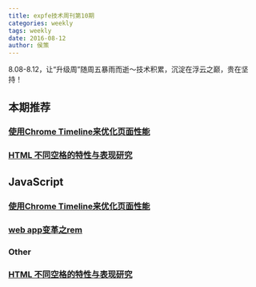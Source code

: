 ```yaml
---
title: expfe技术周刊第10期
categories: weekly
tags: weekly
date: 2016-08-12
author: 侯策
---
```

8.08-8.12，让“升级周”随周五暴雨而逝～技术积累，沉淀在浮云之巅，贵在坚持！

## 本期推荐
### [使用Chrome Timeline来优化页面性能](https://zhuanlan.zhihu.com/p/21950100?from=groupmessage&isappinstalled=1)

### [HTML 不同空格的特性与表现研究](http://mp.weixin.qq.com/s?__biz=MjM5MTA1MjAxMQ==&mid=2651222451&idx=1&sn=243e858964dbc3cf151e4efbbf175ddf&scene=1&srcid=0810eI96CWM8y9VWuxn0Vh8u&from=groupmessage&isappinstalled=0#wechat_redirect)


<!-- more -->

## JavaScript

### [使用Chrome Timeline来优化页面性能](https://zhuanlan.zhihu.com/p/21950100?from=groupmessage&isappinstalled=1)

### [web app变革之rem](https://isux.tencent.com/web-app-rem.html)

### Other

### [HTML 不同空格的特性与表现研究](http://mp.weixin.qq.com/s?__biz=MjM5MTA1MjAxMQ==&mid=2651222451&idx=1&sn=243e858964dbc3cf151e4efbbf175ddf&scene=1&srcid=0810eI96CWM8y9VWuxn0Vh8u&from=groupmessage&isappinstalled=0#wechat_redirect)


